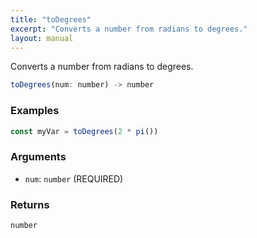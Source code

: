 ```yaml
---
title: "toDegrees"
excerpt: "Converts a number from radians to degrees."
layout: manual
---
```


Converts a number from radians to degrees.



```js
toDegrees(num: number) -> number
```

### Examples

```js
const myVar = toDegrees(2 * pi())
```

### Arguments

* `num`: `number` (REQUIRED)

### Returns

`number`



